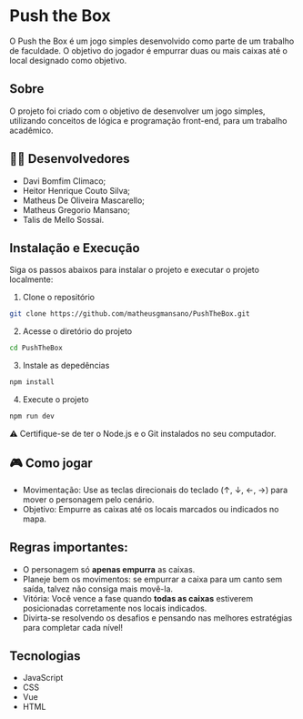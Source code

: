 # Push the Box

O Push the Box é um jogo simples desenvolvido como parte de um trabalho de faculdade. O objetivo do jogador é empurrar duas ou mais caixas até o local designado como objetivo.

## Sobre

O projeto foi criado com o objetivo de desenvolver um jogo simples, utilizando conceitos de lógica e programação front-end, para um trabalho acadêmico.

## 👨‍💻 Desenvolvedores
- Davi Bomfim Climaco;
- Heitor Henrique Couto Silva;
- Matheus De Oliveira Mascarello;
- Matheus Gregorio Mansano;
- Talis de Mello Sossai.

## Instalação e Execução

Siga os passos abaixos para instalar o projeto e executar o projeto localmente:

1. Clone o repositório
```sh
git clone https://github.com/matheusgmansano/PushTheBox.git
```

2. Acesse o diretório do projeto
```sh
cd PushTheBox
```

3. Instale as depedências
```sh
npm install
```

4. Execute o projeto
```sh
npm run dev
```
⚠️ Certifique-se de ter o Node.js e o Git instalados no seu computador.

## 🎮 Como jogar

  - Movimentação: Use as teclas direcionais do teclado (↑, ↓, ←, →) para mover o personagem pelo cenário.
  - Objetivo: Empurre as caixas até os locais marcados ou indicados no mapa.

## Regras importantes:

  - O personagem só **apenas empurra** as caixas.
  - Planeje bem os movimentos: se empurrar a caixa para um canto sem saída, talvez não consiga mais movê-la.
  - Vitória: Você vence a fase quando **todas as caixas** estiverem posicionadas corretamente nos locais indicados.
  - Divirta-se resolvendo os desafios e pensando nas melhores estratégias para completar cada nível!

## Tecnologias

  - JavaScript
  - CSS
  - Vue
  - HTML
  
